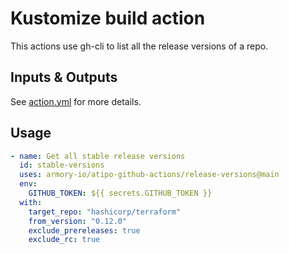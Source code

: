 # Kustomize build action

This actions use gh-cli to list all the release versions of a repo.

## Inputs & Outputs

See [action.yml](action.yaml) for more details.

## Usage

```yaml
- name: Get all stable release versions
  id: stable-versions
  uses: armory-io/atipo-github-actions/release-versions@main
  env:
    GITHUB_TOKEN: ${{ secrets.GITHUB_TOKEN }}
  with:
    target_repo: "hashicorp/terraform"
    from_version: "0.12.0"
    exclude_prereleases: true
    exclude_rc: true
```
